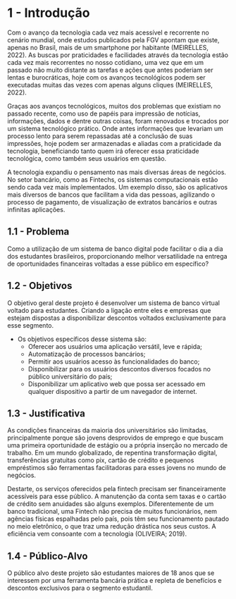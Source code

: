 # 1 - Introdução

Com o avanço da tecnologia cada vez mais acessível  e recorrente no cenário mundial, onde estudos publicados pela FGV apontam que existe, apenas no Brasil, mais de um smartphone por habitante (MEIRELLES, 2022). As buscas por praticidades e facilidades através da tecnologia estão cada vez mais recorrentes no nosso cotidiano, uma vez que em um passado não muito distante as tarefas e ações  que antes poderiam ser lentas e burocráticas, hoje com os avanços tecnológicos podem ser executadas muitas das vezes com apenas alguns cliques (MEIRELLES, 2022).

Graças aos  avanços tecnológicos, muitos dos problemas que existiam no passado recente, como uso de papéis para impressão de notícias, informações, dados e dentre outras coisas, foram renovados e trocados por um sistema tecnológico prático. Onde antes informações que levariam um processo lento para serem repassadas até a conclusão de suas impressões, hoje podem ser armazenadas e aliadas com a  praticidade da tecnologia, beneficiando tanto quem irá oferecer essa praticidade tecnológica, como também seus usuários em questão.

A tecnologia expandiu o pensamento nas mais diversas áreas de negócios. No setor bancário, como as Fintechs, os sistemas computacionais estão sendo cada vez mais implementados. Um exemplo disso, são os aplicativos mais diversos de bancos que facilitam a vida das pessoas, agilizando o processo de pagamento, de visualização de extratos bancários e outras infinitas aplicações.


## 1.1 - Problema
Como a utilização de um sistema de banco digital pode facilitar o dia a dia dos estudantes brasileiros, proporcionando melhor versatilidade na entrega de oportunidades financeiras voltadas a esse público em específico?


## 1.2 - Objetivos

O objetivo geral deste projeto é desenvolver um sistema de banco virtual voltado para estudantes. Criando a ligação entre eles e empresas que estejam dispostas a disponibilizar descontos voltados exclusivamente para esse segmento.
- Os objetivos específicos desse sistema são: 
    - Oferecer aos usuários uma aplicação versátil, leve e rápida;
    - Automatização de processos bancários; 
    - Permitir aos usuários acesso às funcionalidades do banco; 
    - Disponibilizar para os usuários descontos diversos focados no público     universitário do país;
    - Disponibilizar um aplicativo web que possa ser acessado em qualquer dispositivo a partir de um navegador de internet. 


## 1.3 - Justificativa

As condições financeiras da maioria dos universitários são limitadas, principalmente porque são jovens desprovidos de emprego e que buscam uma primeira oportunidade de estágio ou a própria inserção no mercado de trabalho. Em um mundo globalizado, de repentina transformação digital, transferências gratuitas como pix, cartão de crédito e pequenos empréstimos são ferramentas facilitadoras para esses jovens no mundo de negócios. 	

Destarte, os serviços oferecidos pela fintech precisam ser financeiramente acessíveis para esse público. A manutenção da conta sem taxas e o cartão de crédito sem anuidades são alguns exemplos. Diferentemente de um banco tradicional, uma Fintech não precisa de muitos funcionários, nem agências físicas espalhadas pelo país, pois têm  seu funcionamento pautado no meio eletrônico, o que traz uma redução drástica nos seus custos. A eficiência vem consoante com a tecnologia (OLIVEIRA; 2019).

## 1.4 - Público-Alvo

O público alvo deste projeto são estudantes maiores de 18 anos que se interessem por uma ferramenta bancária prática e repleta de benefícios e descontos exclusivos para o segmento estudantil.

